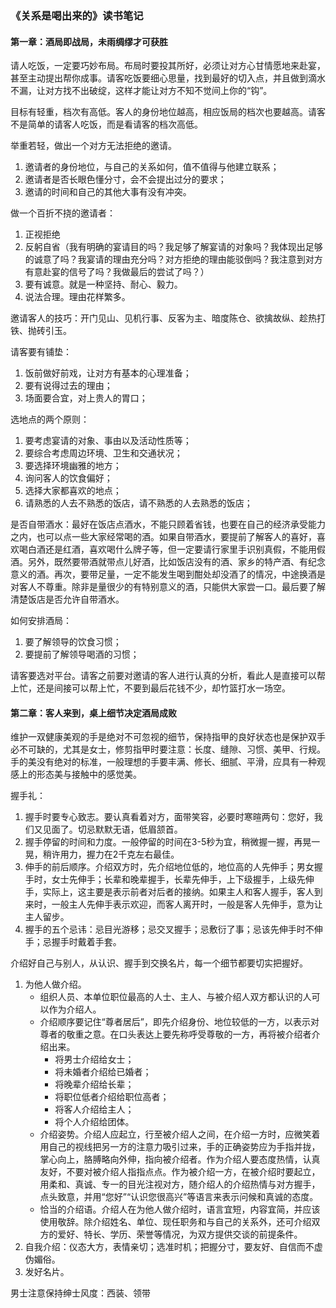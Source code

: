 ### 《关系是喝出来的》读书笔记

#### 第一章：酒局即战局，未雨绸缪才可获胜

请人吃饭，一定要巧妙布局。布局时要投其所好，必须让对方心甘情愿地来赴宴，甚至主动提出帮你成事。请客吃饭要细心思量，找到最好的切入点，并且做到滴水不漏，让对方找不出破绽，这样才能让对方不知不觉间上你的“钩”。

目标有轻重，档次有高低。客人的身份地位越高，相应饭局的档次也要越高。请客不是简单的请客人吃饭，而是看请客的档次高低。

举重若轻，做出一个对方无法拒绝的邀请。
1. 邀请者的身份地位，与自己的关系如何，值不值得与他建立联系；
2. 邀请者是否长眼色懂分寸，会不会提出过分的要求；
3. 邀请的时间和自己的其他大事有没有冲突。

做一个百折不挠的邀请者：
1. 正视拒绝
2. 反躬自省（我有明确的宴请目的吗？我足够了解宴请的对象吗？我体现出足够的诚意了吗？我宴请的理由充分吗？对方拒绝的理由能驳倒吗？我注意到对方有意赴宴的信号了吗？我做最后的尝试了吗？）
3. 要有诚意。就是一种坚持、耐心、毅力。
4. 说法合理。理由花样繁多。

邀请客人的技巧：开门见山、见机行事、反客为主、暗度陈仓、欲擒故纵、趁热打铁、抛砖引玉。

请客要有铺垫：
1. 饭前做好前戏，让对方有基本的心理准备；
2. 要有说得过去的理由；
3. 场面要合宜，对上贵人的胃口；

选地点的两个原则：
1. 要考虑宴请的对象、事由以及活动性质等；
2. 要综合考虑周边环境、卫生和交通状况；
3. 要选择环境幽雅的地方；
4. 询问客人的饮食偏好；
5. 选择大家都喜欢的地点；
6. 请熟悉的人去不熟悉的饭店，请不熟悉的人去熟悉的饭店；

是否自带酒水：最好在饭店点酒水，不能只顾着省钱，也要在自己的经济承受能力之内，也可以点一些大家经常喝的酒。如果自带酒水，要提前了解客人的喜好，喜欢喝白酒还是红酒，喜欢喝什么牌子等，但一定要请行家里手识别真假，不能用假酒。另外，既然要带酒就带点儿好酒，比如饭店没有的酒、家乡的特产酒、有纪念意义的酒。再次，要带足量，一定不能发生喝到酣处却没酒了的情况，中途换酒是对客人不尊重。除非是量很少的有特别意义的酒，只能供大家尝一口。最后要了解清楚饭店是否允许自带酒水。

如何安排酒局：
1. 要了解领导的饮食习惯；
2. 要提前了解领导喝酒的习惯；

请客要选对平台。请客之前要对邀请的客人进行认真的分析，看此人是直接可以帮上忙，还是间接可以帮上忙，不要到最后花钱不少，却竹篮打水一场空。

#### 第二章：客人来到，桌上细节决定酒局成败

维护一双健康美观的手是绝对不可忽视的细节，保持指甲的良好状态也是保护双手必不可缺的，尤其是女士，修剪指甲时要注意：长度、缝隙、习惯、美甲、行规。手的美没有绝对的标准，一般理想的手要丰满、修长、细腻、平滑，应具有一种观感上的形态美与接触中的感觉美。

握手礼：
1. 握手时要专心致志。要认真看着对方，面带笑容，必要时寒暄两句：您好，我们又见面了。切忌默默无语，低眉颔首。
2. 握手停留的时间和力度。一般停留的时间在3-5秒为宜，稍微握一握，再晃一晃，稍许用力，握力在2千克左右最佳。
3. 伸手的前后顺序。介绍双方时，先介绍地位低的，地位高的人先伸手；男女握手时，女士先伸手；长辈和晚辈握手，长辈先伸手，上下级握手，上级先伸手，实际上，这主要是表示前者对后者的接纳。如果主人和客人握手，客人到来时，一般主人先伸手表示欢迎，而客人离开时，一般是客人先伸手，意为让主人留步。
4. 握手的五个忌讳：忌目光游移；忌交叉握手；忌敷衍了事；忌该先伸手时不伸手；忌握手时戴着手套。

介绍好自己与别人，从认识、握手到交换名片，每一个细节都要切实把握好。
1. 为他人做介绍。
	- 组织人员、本单位职位最高的人士、主人、与被介绍人双方都认识的人可以作为介绍人。
	- 介绍顺序要记住“尊者居后”，即先介绍身份、地位较低的一方，以表示对尊者的敬重之意。在口头表达上要先称呼受尊敬的一方，再将被介绍者介绍出来。
		- 将男士介绍给女士；
		- 将未婚者介绍给已婚者；
		- 将晚辈介绍给长辈；
		- 将职位低者介绍给职位高者；
		- 将客人介绍给主人；
		- 将个人介绍给团体。
	- 介绍姿势。介绍人应起立，行至被介绍人之间，在介绍一方时，应微笑着用自己的视线把另一方的注意力吸引过来，手的正确姿势应为手指并拢，掌心向上，胳膊略向外伸，指向被介绍者。作为介绍人要态度热情，认真友好，不要对被介绍人指指点点。作为被介绍一方，在被介绍时要起立，用柔和、真诚、专一的目光注视对方，随介绍人的介绍热情与对方握手，点头致意，并用“您好”“认识您很高兴”等语言来表示问候和真诚的态度。
	- 恰当的介绍语。介绍人在为他人做介绍时，语言宜短，内容宜简，并应该使用敬辞。除介绍姓名、单位、现任职务和与自己的关系外，还可介绍双方的爱好、特长、学历、荣誉等情况，为双方提供交谈的前提条件。
2. 自我介绍：仪态大方，表情亲切；选准时机；把握分寸，要友好、自信而不虚伪媚俗。
3. 发好名片。

男士注意保持绅士风度：西装、领带
